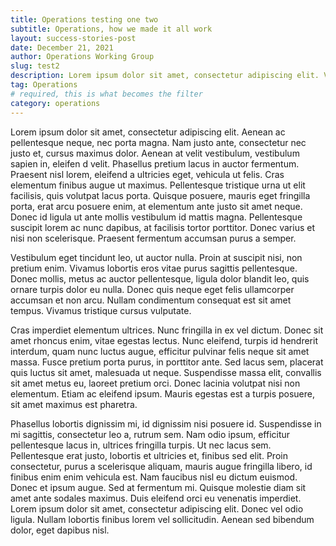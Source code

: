 ```yaml
---
title: Operations testing one two
subtitle: Operations, how we made it all work
layout: success-stories-post
date: December 21, 2021
author: Operations Working Group
slug: test2
description: Lorem ipsum dolor sit amet, consectetur adipiscing elit. Vestibulum sollicitudin tincidunt purus, sed semper nibh pellentesque sed. Lorem ipsum dolor sit amet ellentesque sed. 
tag: Operations
# required, this is what becomes the filter
category: operations
---
```


Lorem ipsum dolor sit amet, consectetur adipiscing elit. Aenean ac pellentesque neque, nec porta magna. Nam justo ante, consectetur nec justo et, cursus maximus dolor. Aenean at velit vestibulum, vestibulum sapien in, eleifen d velit. Phasellus pretium lacus in auctor fermentum. Praesent nisl lorem, eleifend a ultricies eget, vehicula ut felis. Cras elementum finibus augue ut maximus. Pellentesque tristique urna ut elit facilisis, quis volutpat lacus porta. Quisque posuere, mauris eget fringilla porta, erat arcu posuere enim, at elementum ante justo sit amet neque. Donec id ligula ut ante mollis vestibulum id mattis magna. Pellentesque suscipit lorem ac nunc dapibus, at facilisis tortor porttitor. Donec varius et nisi non scelerisque. Praesent fermentum accumsan purus a semper.

Vestibulum eget tincidunt leo, ut auctor nulla. Proin at suscipit nisi, non pretium enim. Vivamus lobortis eros vitae purus sagittis pellentesque. Donec mollis, metus ac auctor pellentesque, ligula dolor blandit leo, quis ornare turpis dolor eu nulla. Donec quis neque eget felis ullamcorper accumsan et non arcu. Nullam condimentum consequat est sit amet tempus. Vivamus tristique cursus vulputate.

Cras imperdiet elementum ultrices. Nunc fringilla in ex vel dictum. Donec sit amet rhoncus enim, vitae egestas lectus. Nunc eleifend, turpis id hendrerit interdum, quam nunc luctus augue, efficitur pulvinar felis neque sit amet massa. Fusce pretium porta purus, in porttitor ante. Sed lacus sem, placerat quis luctus sit amet, malesuada ut neque. Suspendisse massa elit, convallis sit amet metus eu, laoreet pretium orci. Donec lacinia volutpat nisi non elementum. Etiam ac eleifend ipsum. Mauris egestas est a turpis posuere, sit amet maximus est pharetra.

Phasellus lobortis dignissim mi, id dignissim nisi posuere id. Suspendisse in mi sagittis, consectetur leo a, rutrum sem. Nam odio ipsum, efficitur pellentesque lacus in, ultrices fringilla turpis. Ut nec lacus sem. Pellentesque erat justo, lobortis et ultricies et, finibus sed elit. Proin consectetur, purus a scelerisque aliquam, mauris augue fringilla libero, id finibus enim enim vehicula est. Nam faucibus nisl eu dictum euismod. Donec et ipsum augue. Sed at fermentum mi. Quisque molestie diam sit amet ante sodales maximus. Duis eleifend orci eu venenatis imperdiet. Lorem ipsum dolor sit amet, consectetur adipiscing elit. Donec vel odio ligula. Nullam lobortis finibus lorem vel sollicitudin. Aenean sed bibendum dolor, eget dapibus nisl.